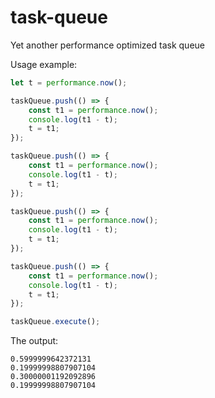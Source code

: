 # task-queue

Yet another performance optimized task queue

Usage example:

```js
let t = performance.now();

taskQueue.push(() => {
    const t1 = performance.now();
    console.log(t1 - t);
    t = t1;
});

taskQueue.push(() => {
    const t1 = performance.now();
    console.log(t1 - t);
    t = t1;
});

taskQueue.push(() => {
    const t1 = performance.now();
    console.log(t1 - t);
    t = t1;
});

taskQueue.push(() => {
    const t1 = performance.now();
    console.log(t1 - t);
    t = t1;
});

taskQueue.execute();
```

The output:

```
0.5999999642372131
0.19999998807907104
0.30000001192092896
0.19999998807907104
```
